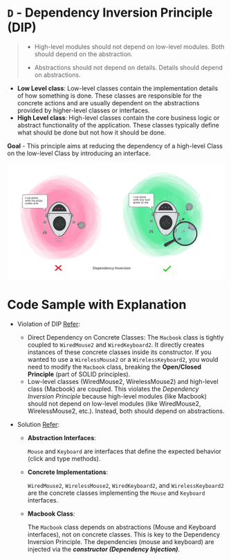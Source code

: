 # ```D``` - Dependency Inversion Principle (DIP)

>  - High-level modules should not depend on low-level modules. Both should depend on the abstraction.
> 
>  - Abstractions should not depend on details. Details should depend on abstractions.

- **Low Level class**: Low-level classes contain the implementation details of how something is done. These classes are responsible for the concrete actions and are usually dependent on the abstractions provided by higher-level classes or interfaces.
- **High Level class**: High-level classes contain the core business logic or abstract functionality of the application. These classes typically define what should be done but not how it should be done.


**Goal** - This principle aims at reducing the dependency of a high-level Class on the low-level Class by introducing an interface. 

![Dependency-inversion.png](../../images/dependency-inversion.png)
  


# Code Sample with Explanation

- Violation of DIP [Refer](../../code/solidPrinciples/DependencyInversion/DependencyInversionViolation.java):
  - Direct Dependency on Concrete Classes:
    The `Macbook` class is tightly coupled to `WiredMouse2` and `WiredKeyboard2`. It directly creates instances of these concrete classes inside its constructor.
    If you wanted to use a `WirelessMouse2` or a `WirelessKeyboard2`, you would need to modify the `Macbook` class, breaking the **Open/Closed Principle** (part of SOLID principles).
  - Low-level classes (WiredMouse2, WirelessMouse2) and high-level class (Macbook) are coupled.
    This violates the _Dependency Inversion Principle_ because high-level modules (like Macbook) should not depend on low-level modules (like WiredMouse2, WirelessMouse2, etc.). Instead, both should depend on abstractions.




- Solution [Refer](../../code/solidPrinciples/DependencyInversion/DependencyInversionViolation.java):
  - **Abstraction Interfaces**:
  
    `Mouse` and `Keyboard` are interfaces that define the expected behavior (click and type methods).
  - **Concrete Implementations**:
  
    `WiredMouse2`, `WirelessMouse2`, `WiredKeyboard2`, and `WirelessKeyboard2` are the concrete classes implementing the `Mouse` and `Keyboard` interfaces.
  - **Macbook Class**:
  
    The `Macbook` class depends on abstractions (Mouse and Keyboard interfaces), not on concrete classes. This is key to the Dependency Inversion Principle.
    The dependencies (mouse and keyboard) are injected via the _**constructor (Dependency Injection)**_.
